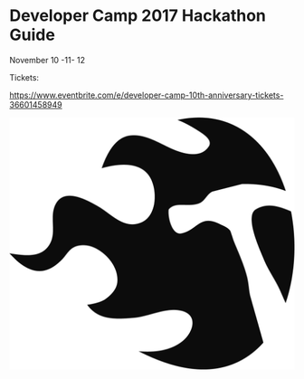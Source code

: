 # Developer Camp 2017 Hackathon Guide

November 10 -11- 12

Tickets:

https://www.eventbrite.com/e/developer-camp-10th-anniversary-tickets-36601458949

![](/assets/dc-logo.png)


